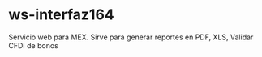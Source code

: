 # ws-interfaz164
Servicio web para MEX. Sirve para generar reportes en PDF, XLS, Validar CFDI de bonos
